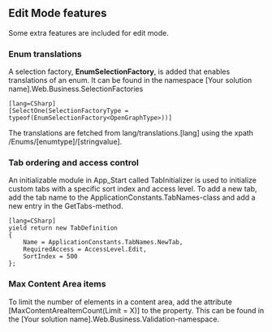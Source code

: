 ## Edit Mode features

Some extra features are included for edit mode.

### Enum translations
A selection factory, **EnumSelectionFactory<TEnum>**, is added that enables translations of an enum.
It can be found in the namespace [Your solution name].Web.Business.SelectionFactories

    [lang=CSharp]
    [SelectOne(SelectionFactoryType = typeof(EnumSelectionFactory<OpenGraphType>))]

The translations are fetched from lang/translations.[lang] using the xpath /Enums/[enumtype]/[stringvalue].


### Tab ordering and access control
An initializable module in App_Start called TabInitializer is used to initialize custom tabs with a specific sort index and access level.
To add a new tab, add the tab name to the ApplicationConstants.TabNames-class and add a new entry in the GetTabs-method.

    [lang=CSharp]
    yield return new TabDefinition
    {
        Name = ApplicationConstants.TabNames.NewTab,
        RequiredAccess = AccessLevel.Edit,
        SortIndex = 500
    };



### Max Content Area items

To limit the number of elements in a content area, add the attribute [MaxContentAreaItemCount(Limit = X)] to the property.
This can be found in the [Your solution name].Web.Business.Validation-namespace.

